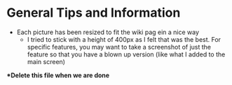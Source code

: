 # General Tips and Information

- Each picture has been resized to fit the wiki pag ein a nice way
  - I tried to stick with a height of 400px as I felt that was the best. For specific features, you may want to take a screenshot of just the feature so that you have a blown up version (like what I added to the main screen)

**\*Delete this file when we are done**
